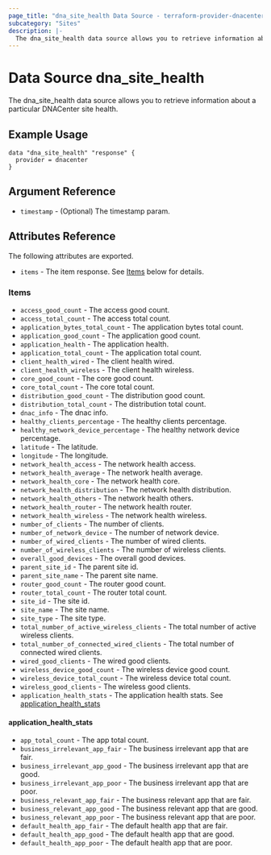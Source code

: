 ```yaml
---
page_title: "dna_site_health Data Source - terraform-provider-dnacenter"
subcategory: "Sites"
description: |-
  The dna_site_health data source allows you to retrieve information about a particular DNACenter site health.
---
```


# Data Source dna_site_health

The dna_site_health data source allows you to retrieve information about a particular DNACenter site health.

## Example Usage

```hcl
data "dna_site_health" "response" {
  provider = dnacenter
}
```

## Argument Reference

- `timestamp` - (Optional) The timestamp param.

## Attributes Reference

The following attributes are exported.

- `items` - The item response. See [Items](#items) below for details.

### Items

- `access_good_count` - The access good count.
- `access_total_count` - The access total count.
- `application_bytes_total_count` - The application bytes total count.
- `application_good_count` - The application good count.
- `application_health` - The application health.
- `application_total_count` - The application total count.
- `client_health_wired` - The client health wired.
- `client_health_wireless` - The client health wireless.
- `core_good_count` - The core good count.
- `core_total_count` - The core total count.
- `distribution_good_count` - The distribution good count.
- `distribution_total_count` - The distribution total count.
- `dnac_info` - The dnac info.
- `healthy_clients_percentage` - The healthy clients percentage.
- `healthy_network_device_percentage` - The healthy network device percentage.
- `latitude` - The latitude.
- `longitude` - The longitude.
- `network_health_access` - The network health access.
- `network_health_average` - The network health average.
- `network_health_core` - The network health core.
- `network_health_distribution` - The network health distribution.
- `network_health_others` - The network health others.
- `network_health_router` - The network health router.
- `network_health_wireless` - The network health wireless.
- `number_of_clients` - The number of clients.
- `number_of_network_device` - The number of network device.
- `number_of_wired_clients` - The number of wired clients.
- `number_of_wireless_clients` - The number of wireless clients.
- `overall_good_devices` - The overall good devices.
- `parent_site_id` - The parent site id.
- `parent_site_name` - The parent site name.
- `router_good_count` - The router good count.
- `router_total_count` - The router total count.
- `site_id` - The site id.
- `site_name` - The site name.
- `site_type` - The site type.
- `total_number_of_active_wireless_clients` - The total number of active wireless clients.
- `total_number_of_connected_wired_clients` - The total number of connected wired clients.
- `wired_good_clients` - The wired good clients.
- `wireless_device_good_count` - The wireless device good count.
- `wireless_device_total_count` - The wireless device total count.
- `wireless_good_clients` - The wireless good clients.
- `application_health_stats` - The application health stats. See [application_health_stats](#application_health_stats)

#### application_health_stats

- `app_total_count` - The app total count.
- `business_irrelevant_app_fair` - The business irrelevant app that are fair.
- `business_irrelevant_app_good` - The business irrelevant app that are good.
- `business_irrelevant_app_poor` - The business irrelevant app that are poor.
- `business_relevant_app_fair` - The business relevant app that are fair.
- `business_relevant_app_good` - The business relevant app that are good.
- `business_relevant_app_poor` - The business relevant app that are poor.
- `default_health_app_fair` - The default health app that are fair.
- `default_health_app_good` - The default health app that are good.
- `default_health_app_poor` - The default health app that are poor.
